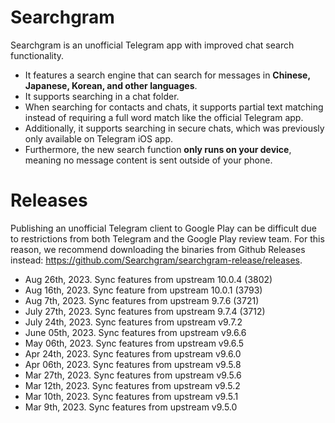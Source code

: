 # Searchgram

Searchgram is an unofficial Telegram app with improved chat search functionality.

- It features a search engine that can search for messages in **Chinese, Japanese, Korean, and other languages**.
- It supports searching in a chat folder.
- When searching for contacts and chats, it supports partial text matching instead of requiring a full word match like the official Telegram app.
- Additionally, it supports searching in secure chats, which was previously only available on Telegram iOS app.
- Furthermore, the new search function **only runs on your device**, meaning no message content is sent outside of your phone.

# Releases

Publishing an unofficial Telegram client to Google Play can be difficult due to restrictions from both Telegram and the Google Play review team. For this reason, we recommend downloading the binaries from Github Releases instead: https://github.com/Searchgram/searchgram-release/releases.

- Aug 26th, 2023. Sync features from upstream 10.0.4 (3802)
- Aug 16th, 2023. Sync feature from upstream 10.0.1 (3793)
- Aug 7th, 2023. Sync features from upstream 9.7.6 (3721)
- July 27th, 2023. Sync features from upstream 9.7.4 (3712)
- July 24th, 2023. Sync features from upstream v9.7.2
- June 05th, 2023. Sync features from upstream v9.6.6
- May 06th, 2023. Sync features from upstream v9.6.5
- Apr 24th, 2023. Sync features from upstream v9.6.0
- Apr 06th, 2023. Sync features from upstream v9.5.8
- Mar 27th, 2023. Sync features from upstream v9.5.6
- Mar 12th, 2023. Sync features from upstream v9.5.2
- Mar 10th, 2023. Sync features from upstream v9.5.1
- Mar 9th, 2023. Sync features from upstream v9.5.0
